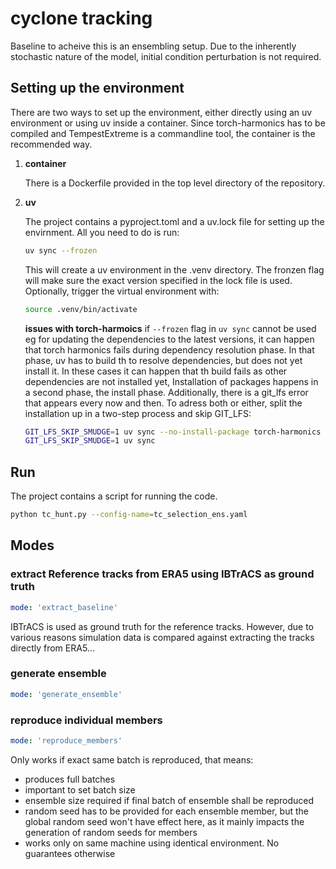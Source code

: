 # cyclone tracking

Baseline to acheive this is an ensembling setup. Due to the inherently stochastic nature of the model, initial condition perturbation is not required.

## Setting up the environment

There are two ways to set up the environment, either directly using an uv environment or using uv inside a container.
Since torch-harmonics has to be compiled and TempestExtreme is a commandline tool, the container is the recommended way.

1. **container**

    There is a Dockerfile provided in the top level directory of the repository.

2. **uv**

    The project contains a pyproject.toml and a uv.lock file for setting up the envirnment. All you need to do is run:

    ```bash
    uv sync --frozen
    ```

    This will create a uv environment in the .venv directory. The fronzen flag will make sure the exact version specified in the lock file is used.
    Optionally, trigger the virtual environment with:

    ```bash
    source .venv/bin/activate
    ```

    **issues with torch-harmoics**
    if `--frozen` flag in `uv sync` cannot be used eg for updating the dependencies to the latest versions, it can happen that torch harmonics fails during dependency resolution phase. In that phase, uv has to build th to resolve dependencies, but does not yet install it. In these cases it can happen that th build fails as other dependencies are not installed yet, Installation of packages happens in a second phase, the install phase. Additionally, there is a git_lfs error that appears every now and then. To adress both or either, split the installation up in a two-step process and skip GIT_LFS:
    ```bash
    GIT_LFS_SKIP_SMUDGE=1 uv sync --no-install-package torch-harmonics
    GIT_LFS_SKIP_SMUDGE=1 uv sync
    ```



## Run

The project contains a script for running the code.

```bash
python tc_hunt.py --config-name=tc_selection_ens.yaml
```

## Modes

### extract Reference tracks from ERA5 using IBTrACS as ground truth

```yaml
mode: 'extract_baseline'
```

IBTrACS is used as ground truth for the reference tracks. However, due to various reasons simulation data is compared against extracting the tracks directly from ERA5...

### generate ensemble

```yaml
mode: 'generate_ensemble'
```

### reproduce individual members

```yaml
mode: 'reproduce_members'
```

Only works if exact same batch is reproduced, that means:
- produces full batches
- important to set batch size
- ensemble size required if final batch of ensemble shall be reproduced
- random seed has to be provided for each ensemble member, but the global random seed won't have effect here, as it mainly impacts the generation of random seeds for members
- works only on same machine using identical environment. No guarantees otherwise
